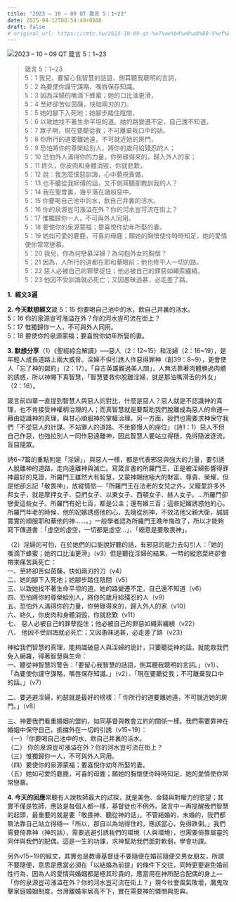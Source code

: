 ```yaml
---
title: "2023 – 10 – 09 QT 箴言 5：1~23"
date: 2025-04-12T00:54:49+0800
draft: false
# original_url: https://cmtc.tw/2023-10-09-qt-%e7%ae%b4%e8%a8%80-5%ef%bc%9a123
---
```


![2023 – 10 – 09 QT  箴言 5：1~23](/images/qt.jpg  "2023 – 10 – 09 QT  箴言 5：1~23")

> 箴言 5：1~23  
> 5：1 我兒，要留心我智慧的話語，側耳聽我聰明的言詞，  
> 5：2 為要使你謹守謀略，嘴唇保存知識。  
> 5：3 因為淫婦的嘴滴下蜂蜜；她的口比油更滑，  
> 5：4 至終卻苦似茵蔯，快如兩刃的刀。  
> 5：5 她的腳下入死地；她腳步踏住陰間，  
> 5：6 以致她找不著生命平坦的道。她的路變遷不定，自己還不知道。  
> 5：7 眾子啊，現在要聽從我；不可離棄我口中的話。  
> 5：8 你所行的道要離她遠，不可就近她的房門，  
> 5：9 恐怕將你的尊榮給別人，將你的歲月給殘忍的人；  
> 5：10 恐怕外人滿得你的力量，你勞碌得來的，歸入外人的家；  
> 5：11 終久，你皮肉和身體消毀，你就悲歎，  
> 5：12 說：我怎麼恨惡訓誨，心中藐視責備，  
> 5：13 也不聽從我師傅的話，又不側耳聽那教訓我的人？  
> 5：14 我在聖會裏，幾乎落在諸般惡中。  
> 5：15 你要喝自己池中的水，飲自己井裏的活水。  
> 5：16 你的泉源豈可漲溢在外？你的河水豈可流在街上？  
> 5：17 惟獨歸你一人，不可與外人同用。  
> 5：18 要使你的泉源蒙福；要喜悅你幼年所娶的妻。  
> 5：19 她如可愛的麀鹿，可喜的母鹿；願她的胸懷使你時時知足，她的愛情使你常常戀慕。  
> 5：20 我兒，你為何戀慕淫婦？為何抱外女的胸懷？  
> 5：21 因為，人所行的道都在耶和華眼前；他也修平人一切的路。  
> 5：22 惡人必被自己的罪孽捉住；他必被自己的罪惡如繩索纏繞。  
> 5：23 他因不受訓誨就必死亡；又因愚昧過甚，必走差了路。

**1.  經文3遍**

**2. 今天默想經文**箴 5：15 你要喝自己池中的水，飲自己井裏的活水。  
5：16 你的泉源豈可漲溢在外？你的河水豈可流在街上？  
5：17 惟獨歸你一人，不可與外人同用。  
5：18 要使你的泉源蒙福；要喜悅你幼年所娶的妻。

**3. 默想分享**（1）《聖經綜合解讀》──惡人（2：12~15）和淫婦（2：16~19），是年輕人成長道路上兩大威脅。淫婦不但引誘人作惡得罪神（創39：8~9），更會使人「忘了神的盟約」（2：17）。「自古英雄難過美人關」，人無法靠著肉體勝過肉體的誘惑，所以神賜下真智慧，「智慧要救你脫離淫婦，就是那油嘴滑舌的外女」（2：16）。

箴言前四章一直提到智慧人與惡人的對比，什麼是惡人？惡人就是不認識神的真理，也不肯接受神權柄治理的人；而真智慧就是要幫助我們脫離成為惡人的命運—藉由認識神的真理，與甘心順服神的掌權治理。另一方面，我們也需要求神保守我們「不從惡人的計謀、不站罪人的道路、不坐褻慢人的座位」（詩1：1）惡人不但自己作惡，也強拉別人一同作惡遠離神，因此智慧人要站立得穩，免得隨波逐流，盲目隨眾。

詩6~7篇的重點則是「淫婦」，與惡人一樣，都是代表邪惡與強大的力量，要引誘人脫離神的道路，走向遠離神與滅亡。寫箴言書的所羅門王，正是被淫婦影響得罪神最好的見證，所羅門王雖然大有智慧，又蒙神賜他極大的財富、尊貴、榮耀，但是他卻忘記「敬畏神」，放縱情慾—「所羅門王在法老的女兒之外，又寵愛許多外邦女子，就是摩押女子、亞捫女子、以東女子、西頓女子、赫人女子。…所羅門卻戀愛這些女子。所羅門有妃七百，都是公主；還有嬪三百；這些妃嬪誘惑他的心。所羅門年老的時候，他的妃嬪誘惑他的心，去隨從別神，不效法他父親大衛，誠誠實實的順服耶和華他的神……。」一般學者認為所羅門王晚年悔改了，所以才能夠寫下傳道書：「虛空的虛空，一切都是虛空…」、「總意是要敬畏神」。

（2）淫婦的可怕，在於她們的口能說好聽的話，有邪惡的能力去勾引人：「她的嘴滴下蜂蜜；她的口比油更滑」（v3）但是聽從淫婦的結果，一時的縱慾至終卻會帶來痛苦與死亡：  
一、至終卻苦似茵蔯，快如兩刃的刀（v4）  
二、她的腳下入死地；她腳步踏住陰間（v5）  
三、以致她找不著生命平坦的道。她的路變遷不定，自己還不知道（v6）  
四、恐怕將你的尊榮給別人，將你的歲月給殘忍的人（v9）  
五、恐怕外人滿得你的力量，你勞碌得來的，歸入外人的家（v10）  
六、終久，你皮肉和身體消毀，你就悲歎（v11）  
七、 惡人必被自己的罪孽捉住；他必被自己的罪惡如繩索纏繞（v22）  
八、 他因不受訓誨就必死亡；又因愚昧過甚，必走差了路（v23）

神給我們智慧的真理，能夠識破惡人與淫婦的詭計，只要聽從神的話，就能救我們免入網羅，得著智慧與生命：  
一、聽從神智慧的警告：「要留心我智慧的話語，側耳聽我聰明的言詞。」（v1）、「為要使你謹守謀略，嘴唇保存知識。」（v2）、「現在要聽從我；不可離棄我口中的話。」（v7）

二、要逃避淫婦，約瑟就是最好的榜樣：「 你所行的道要離她遠，不可就近她的房門。」（v8）

三、神要我們看重婚姻的盟約，如同基督與教會立約的關係一樣。我們需要靠神在婚姻中保守自己，抵擋外在一切的引誘（v15~19）：  
（一）「你要喝自己池中的水，飲自己井裏的活水。  
（二） 你的泉源豈可漲溢在外？你的河水豈可流在街上？  
（三）惟獨歸你一人，不可與外人同用。  
（四）要使你的泉源蒙福；要喜悅你幼年所娶的妻。  
（五）她如可愛的麀鹿，可喜的母鹿；願她的胸懷使你時時知足，她的愛情使你常常戀慕。

**4. 今天的回應**常聽有人說牧師最大的試探，就是美色、金錢與對權力的慾望；其實不僅是牧師，應該是每個人都一樣，基督徒也不例外。箴言中一再提醒我們智慧的起頭，最重要的就是要「敬畏神、聽從神的話」。不管結婚的，未婚的，我們都無法靠自己站立得穩—「所以，那自以為站得住的，應該當心，免得跌倒。」我們需要倚靠神（神的話），需要逃避引誘我們的環境（人與環境），也需要倚靠屬靈的同伴與我們的配偶。這是一生的功課，求神幫助我們面對軟弱，學會功課。

另外v15~19的經文，其實也是教導基督徒不要隨便在婚前隨便交男女朋友，所謂不要隨便，意思是應當必須在「以結婚為前提」的條件下交往，同時更要避免婚前性行為，因為人的愛情與婚姻都是極其珍貴的，應當用在神所配合配偶的身上—「你的泉源豈可漲溢在外？你的河水豈可流在街上？」現今社會風氣敗壞，魔鬼攻擊家庭婚姻制度，台灣離婚率居高不下，實在需要神的憐憫與恩典。
